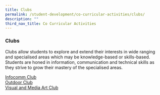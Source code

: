 ```yaml
---
title: Clubs
permalink: /student-development/co-curricular-activities/clubs/
description: ""
third_nav_title: Co Curricular Activities
---
```

### Clubs
Clubs allow students to explore and extend their interests in wide ranging and specialised areas which may be knowledge-based or skills-based. Students are honed in information, communication and technical skills as they strive to grow their mastery of the specialised areas.&nbsp;

<a target="_blank" href="/files/CCA2023/infocomm-club-2023.png">Infocomm Club</a><br>
<a target="_blank" href="/files/CCA2023/odc_info.png">Outdoor Club</a><br>
<a target="_blank" href="/files/CCA2023/vmac_info.jpg">Visual and Media Art Club</a><br>